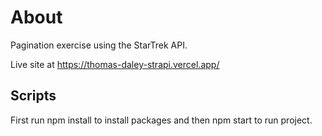 # About

Pagination exercise using the StarTrek API.

Live site at https://thomas-daley-strapi.vercel.app/

## Scripts

First run npm install to install packages and then npm start to run project.
